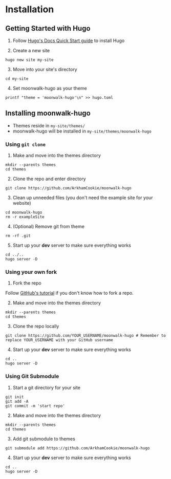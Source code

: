 # Installation
<!-- markdownlint-disable MD029 -->

## Getting Started with Hugo

1. Follow [Hugo's Docs Quick Start guide](https://gohugo.io/getting-started/quick-start/) to install Hugo

2. Create a new site

```shell
hugo new site my-site
```

3. Move into your site's directory

```shell
cd my-site
```

4. Set moonwalk-hugo as your theme

```shell
printf "theme = 'moonwalk-hugo'\n" >> hugo.toml
```

## Installing moonwalk-hugo

- Themes reside in `my-site/themes/`
- moonwalk-hugo will be installed in `my-site/themes/moonwalk-hugo`

### Using `git clone`

1. Make and move into the themes directory

```shell
mkdir --parents themes
cd themes
```

2. Clone the repo and enter directory

```shell
git clone https://github.com/ArkhamCookie/moonwalk-hugo
```

3. Clean up unneeded files (you don't need the example site for your website)

```shell
cd moonwalk-hugo
rm -r exampleSite
```

4. (Optional) Remove git from theme

```shell
rm -rf .git
```

5. Start up your **dev** server to make sure everything works

```shell
cd ../..
hugo server -D
```

### Using your own fork

1. Fork the repo

Follow [GitHub's tutorial](https://docs.github.com/en/pull-requests/collaborating-with-pull-requests/working-with-forks/fork-a-repo) if you don't know how to fork a repo.

2. Make and move into the themes directory

```shell
mkdir --parents themes
cd themes
```

3. Clone the repo locally

```shell
git clone https://github.com/YOUR_USERNAME/moonwalk-hugo # Remember to replace YOUR_USERNAME with your GitHub username
```

4. Start up your **dev** server to make sure everything works

```shell
cd ..
hugo server -D
```

### Using Git Submodule

1. Start a git directory for your site

```shell
git init
git add -A
git commit -m 'start repo'
```

2. Make and move into the themes directory

```shell
mkdir --parents themes
cd themes
```

3. Add git submodule to themes

```shell
git submodule add https://github.com/ArkhamCookie/moonwalk-hugo
```

4. Start up your **dev** server to make sure everything works

```shell
cd ..
hugo server -D
```
